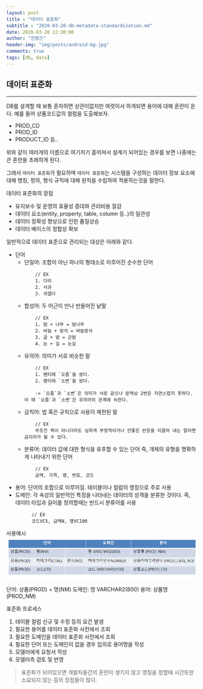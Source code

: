 ```yaml
---
layout: post
title : "데이터 표준화"
subtitle : "2020-03-20-db-metadata-standardization.md"
date: 2020-03-20 22:30:00
author: "전봉근"
header-img: "img/posts/android-bg.jpg"
comments: true
tags: [db, data]
---
```


## 데이터 표준화
----------------------------------------------------------------

DB를 설계할 때 보통 혼자하면 상관이없지만 여럿이서 하게되면 용어에 대해 혼란이 온다. 예를 들어 상품코드값의 컬럼을 도출해보자.

- PROD_CD
- PROD_ID
- PRODUCT_ID
등..

위와 같이 여러개의 이름으로 여기저기 흩어져서 설계가 되어있는 경우를 보면 나중에는 큰 혼란을 초래하게 된다.

그래서 `데이터 표준화`가 필요하며 `데이터 표준화`는 시스템을 구성하는 데이터 정보 요소에 대해 명칭, 정의, 형식 규칙에 대해 원칙을 수립하여 적용하는것을 말한다. 

데이터 표준화의 장점
- 유지보수 및 운영의 효율성 증대와 관리비용 절감
- 데이터 요소(entity, property, table, column 등..)의 일관성
- 데이터 정확성 향상으로 인한 품질상승
- 데이터 베이스의 정합성 확보

일반적으로 데이터 표준으로 관리되는 대상은 아래와 같다.
- 단어
  - 단일어: 조합이 아닌 하나의 형태소로 이루어진 순수한 단어
    ```
        // EX
        1. 다리
        2. 사과
        3. 귀엽다
    ```
  - 합성어: 두 어근이 만나 만들어진 낱말
    ```
        // EX
        1. 밤 + 나무 = 밤나무
        2. 바늘 + 방석 = 바늘방석
        3. 굽 + 밤 = 군밤
        4. 논 + 길 = 논길
    ```
  - 유의어: 의미가 서로 비슷한 말
    ```
        // EX
        1. 팬티에 `오줌`을 쌌다.
        2. 팬티에 `소변`을 쌌다.

        -> `오줌`과 `소변`은 의미가 서로 같으나 문맥상 2번은 자연스럽지 못하다. 이 때 `오줌`과 `소변`은 유의어의 관계에 속한다.
    ```
  - 금칙어: 법 혹은 규칙으로 사용이 제한된 말
    ```
        // EX
        무조건 욕이 아니더라도 심하게 부정적이거나 안좋은 반응을 이끌어 내는 말이면 금지어가 될 수 있다.
    ```
  - 분류어: 데이터 값에 대한 형식을 유추할 수 있는 단어 즉, 개체의 유형을 명확하게 나타내기 위한 단어
    ```
        // EX
        금액, 가격, 명, 번호, 코드
    ```
- 용어: 단어의 조합으로 이루어짐. 테이블이나 컬럼의 명칭으로 주로 사용
- 도메인: 각 속성의 일반적인 특징을 나타내는 데이터의 성격을 분류한 것이다. 즉, 데이터 타입과 길이를 정의할때는 반드시 분류어를 사용
  ```
        // EX
        코드VC5, 금액N, 명VC100
  ```

사용예시
![db-meta-1](/img/posts/db/common/db-meta-1.png) 

단어: 상품(PROD) + 명(NM)
도메인: 명 VARCHAR2(800)
용어: 상품명(PROD_NM)

표준화 프로세스  
1. 테이블 컬럼 신규 및 수정 등의 요건 발생
2. 필요한 용어를 데이터 표준화 사전에서 조회
3. 필요한 도메인을 데이터 표준화 사전에서 조회
4. 필요한 단어 또는 도메인이 없을 경우 임의로 용어명을 작성
5. 모델러에게 요청서 작성
6. 모델러측 검토 및 반영

> 표준화가 되어있으면 개발자들간의 혼란이 생기지 않고 명칭을 정할때 시간또한 소요되지 않는 등의 장점들이 많다. 